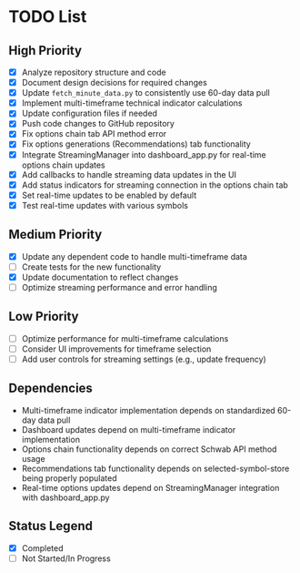 # TODO List

## High Priority
- [x] Analyze repository structure and code
- [x] Document design decisions for required changes
- [x] Update `fetch_minute_data.py` to consistently use 60-day data pull
- [x] Implement multi-timeframe technical indicator calculations
- [x] Update configuration files if needed
- [x] Push code changes to GitHub repository
- [x] Fix options chain tab API method error
- [x] Fix options generations (Recommendations) tab functionality
- [x] Integrate StreamingManager into dashboard_app.py for real-time options chain updates
- [x] Add callbacks to handle streaming data updates in the UI
- [x] Add status indicators for streaming connection in the options chain tab
- [x] Set real-time updates to be enabled by default
- [x] Test real-time updates with various symbols

## Medium Priority
- [x] Update any dependent code to handle multi-timeframe data
- [ ] Create tests for the new functionality
- [x] Update documentation to reflect changes
- [ ] Optimize streaming performance and error handling

## Low Priority
- [ ] Optimize performance for multi-timeframe calculations
- [ ] Consider UI improvements for timeframe selection
- [ ] Add user controls for streaming settings (e.g., update frequency)

## Dependencies
- Multi-timeframe indicator implementation depends on standardized 60-day data pull
- Dashboard updates depend on multi-timeframe indicator implementation
- Options chain functionality depends on correct Schwab API method usage
- Recommendations tab functionality depends on selected-symbol-store being properly populated
- Real-time options updates depend on StreamingManager integration with dashboard_app.py

## Status Legend
- [x] Completed
- [ ] Not Started/In Progress
